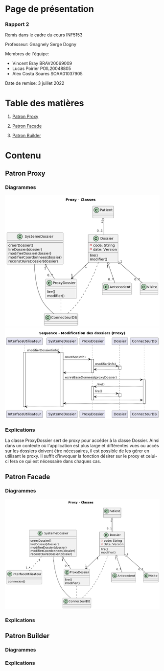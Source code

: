 # Page de présentation
### Rapport 2
Remis dans le cadre du cours INF5153

Professeur: Gnagnely Serge Dogny

Membres de l'équipe:
- Vincent Bray
	BRAV20069009
- Lucas Poirier
	POIL20048805
- Alex Costa Soares
	SOAA01037905

Date de remise: 3 juillet 2022


# Table des matières
1. [Patron Proxy](#proxy)

2. [Patron Facade](#facade)

3. [Patron Builder](#builder)


# Contenu
## Patron Proxy <a name="proxy"></a>
### Diagrammes
![Diagramme de classes proxy](/diagrammes/PROXYCLASS.png "Diagramme de classes proxy")
![Diagramme de séquence proxy](/diagrammes/PROXYSEQ.png "Diagramme de séquence proxy")
### Explications
La classe ProxyDossier sert de proxy pour accéder à la classe Dossier. Ainsi dans un contexte où l'application est plus large et différentes vues ou accès sur les dossiers doivent être nécessaires, il est possible de les gérer en utilisant le proxy. Il suffit d'invoquer la fonction désirer sur le proxy et celui-ci fera ce qui est nécessaire dans chaques cas.

## Patron Facade <a name="facade"></a>
### Diagrammes
![Diagramme de classes facade](/diagrammes/FACADESYSTEME.png "Diagramme de classes facad")
### Explications


## Patron Builder <a name="sequence"></a>
### Diagrammes
### Explications

